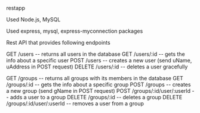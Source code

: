 restapp 

Used Node.js, MySQL

Used express, mysql, express-myconnection packages

Rest API that provides following endpoints

GET /users                          -- returns all users in the database
GET /users/:id                      -- gets the info about a specific user
POST /users                         -- creates a new user (send uName, uAddress in POST request)
DELETE /users/:id                   -- deletes a user gracefully

GET /groups                         -- returns all groups with its members in the database
GET /groups/:id                     -- gets the info about a specific group
POST /groups                        -- creates a new group (send gName in POST request)
POST /groups/:id/user/:userId       -- adds a user to a group
DELETE /groups/:id                  -- deletes a group
DELETE /groups/:id/user/:userId     -- removes a user from a group

